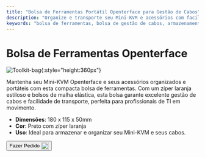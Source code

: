 ```yaml
---
title: "Bolsa de Ferramentas Portátil Openterface para Gestão de Cabos"
description: "Organize e transporte seu Mini-KVM e acessórios com facilidade usando nossa bolsa de ferramentas portátil, que apresenta excelente gestão de cabos."
keywords: "bolsa de ferramentas, bolsa de gestão de cabos, armazenamento portátil, bolsa Openterface"
---
```


# Bolsa de Ferramentas Openterface

![Toolkit-bag](https://assets.openterface.com/images/product/part/OP-06-BAG-TOOLKIT.jpg){:style="height:360px"}

Mantenha seu Mini-KVM Openterface e seus acessórios organizados e portáteis com esta compacta bolsa de ferramentas. Com um zíper laranja estiloso e bolsos de malha elástica, esta bolsa garante excelente gestão de cabos e facilidade de transporte, perfeita para profissionais de TI em movimento.

- **Dimensões**: 180 x 115 x 50mm
- **Cor**: Preto com zíper laranja
- **Uso**: Ideal para armazenar e organizar seu Mini-KVM e seus cabos.

<button class="md-button" onclick="window.location.href='https://shop.techxartisan.com/products/openterface-toolkit-bag'"> Fazer Pedido <img src="https://assets.openterface.com/images/trademark/txa.svg" alt="TxA Shop" style="vertical-align: middle; height: 20px;"></button>